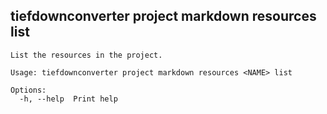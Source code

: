 ## tiefdownconverter project markdown resources list

```
List the resources in the project.

Usage: tiefdownconverter project markdown resources <NAME> list

Options:
  -h, --help  Print help
```


